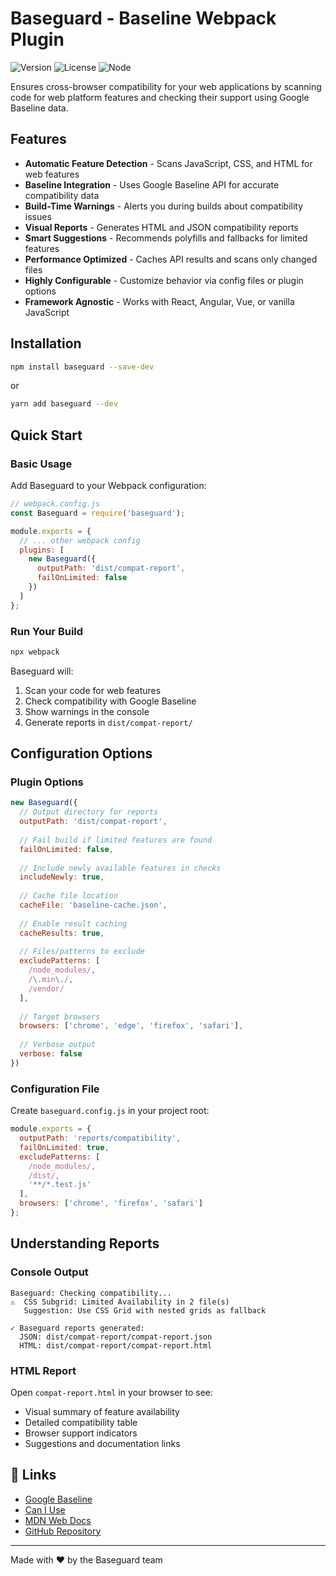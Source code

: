 # Baseguard - Baseline Webpack Plugin

![Version](https://img.shields.io/badge/version-1.0.0-blue.svg)
![License](https://img.shields.io/badge/license-MIT-green.svg)
![Node](https://img.shields.io/badge/node-%3E%3D12.0.0-brightgreen.svg)

Ensures cross-browser compatibility for your web applications by scanning code for web platform features and checking their support using Google Baseline data.

##  Features

-  **Automatic Feature Detection** - Scans JavaScript, CSS, and HTML for web features
-  **Baseline Integration** - Uses Google Baseline API for accurate compatibility data
-  **Build-Time Warnings** - Alerts you during builds about compatibility issues
-  **Visual Reports** - Generates HTML and JSON compatibility reports
-  **Smart Suggestions** - Recommends polyfills and fallbacks for limited features
-  **Performance Optimized** - Caches API results and scans only changed files
-  **Highly Configurable** - Customize behavior via config files or plugin options
-  **Framework Agnostic** - Works with React, Angular, Vue, or vanilla JavaScript

##  Installation

```bash
npm install baseguard --save-dev
```

or

```bash
yarn add baseguard --dev
```

##  Quick Start

### Basic Usage

Add Baseguard to your Webpack configuration:

```javascript
// webpack.config.js
const Baseguard = require('baseguard');

module.exports = {
  // ... other webpack config
  plugins: [
    new Baseguard({
      outputPath: 'dist/compat-report',
      failOnLimited: false
    })
  ]
};
```

### Run Your Build

```bash
npx webpack
```

Baseguard will:
1. Scan your code for web features
2. Check compatibility with Google Baseline
3. Show warnings in the console
4. Generate reports in `dist/compat-report/`

##  Configuration Options

### Plugin Options

```javascript
new Baseguard({
  // Output directory for reports
  outputPath: 'dist/compat-report',
  
  // Fail build if limited features are found
  failOnLimited: false,
  
  // Include newly available features in checks
  includeNewly: true,
  
  // Cache file location
  cacheFile: 'baseline-cache.json',
  
  // Enable result caching
  cacheResults: true,
  
  // Files/patterns to exclude
  excludePatterns: [
    /node_modules/,
    /\.min\./,
    /vendor/
  ],
  
  // Target browsers
  browsers: ['chrome', 'edge', 'firefox', 'safari'],
  
  // Verbose output
  verbose: false
})
```

### Configuration File

Create `baseguard.config.js` in your project root:

```javascript
module.exports = {
  outputPath: 'reports/compatibility',
  failOnLimited: true,
  excludePatterns: [
    /node_modules/,
    /dist/,
    '**/*.test.js'
  ],
  browsers: ['chrome', 'firefox', 'safari']
};
```

##  Understanding Reports

### Console Output

```
Baseguard: Checking compatibility...
⚠️  CSS Subgrid: Limited Availability in 2 file(s)
   Suggestion: Use CSS Grid with nested grids as fallback

✓ Baseguard reports generated:
  JSON: dist/compat-report/compat-report.json
  HTML: dist/compat-report/compat-report.html
```

### HTML Report

Open `compat-report.html` in your browser to see:
- Visual summary of feature availability
- Detailed compatibility table
- Browser support indicators
- Suggestions and documentation links


## 🔗 Links

- [Google Baseline](https://web.dev/baseline/)
- [Can I Use](https://caniuse.com/)
- [MDN Web Docs](https://developer.mozilla.org/)
- [GitHub Repository](https://github.com/postleo/baseguard)

---

Made with ❤️ by the Baseguard team
